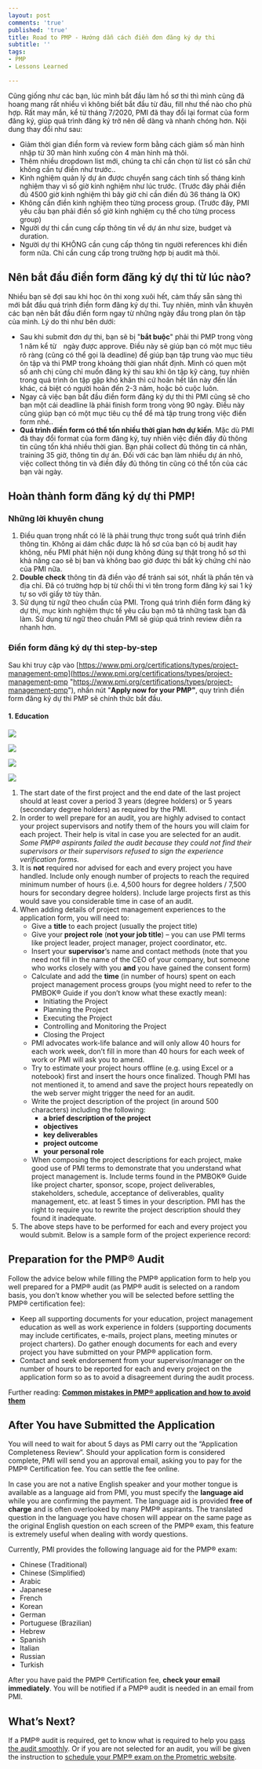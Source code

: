 ```yaml
---
layout: post
comments: 'true'
published: 'true'
title: Road to PMP - Hướng dẫn cách điền đơn đăng ký dự thi
subtitle: ''
tags:
- PMP
- Lessons Learned

---
```

Cũng giống như các bạn, lúc mình bắt đầu làm hồ sơ thi thì mình cũng đã hoang mang rất nhiều vì không biết bắt đầu từ đâu, fill như thế nào cho phù hợp. Rất may mắn, kể từ tháng 7/2020, PMI đã thay đổi lại format của form đăng ký, giúp quá trình đăng ký trở nên dễ dàng và nhanh chóng hơn. Nội dung thay đổi như sau:

* Giảm thời gian điền form và review form bằng cách giảm số màn hình nhập từ 30 màn hình xuống còn 4 màn hình mà thôi.
* Thêm nhiều dropdown list mới, chúng ta chỉ cần chọn từ list có sẵn chứ không cần tự điền như trước..
* Kinh nghiệm quản lý dự án được chuyển sang cách tính số tháng kinh nghiệm thay vì số giờ kinh nghiệm như lúc trước. (Trước đây phải điền đủ 4500 giờ kinh nghiệm thì bây giờ chỉ cần điền đủ 36 tháng là OK)
* Không cần điền kinh nghiệm theo từng process group. (Trước đây, PMI yêu cầu bạn phải điền số giờ kinh nghiệm cụ thể cho từng process group)
* Người dự thi cần cung cấp thông tin về dự án như size, budget và duration.
* Người dự thi KHÔNG cần cung cấp thông tin người references khi điền form nữa. Chỉ cần cung cấp trong trường hợp bị audit mà thôi.

## Nên bắt đầu điền form đăng ký dự thi từ lúc nào?

Nhiều bạn sẽ đợi sau khi học ôn thi xong xuôi hết, cảm thấy sẵn sàng thì mới bắt đầu quá trình điền form đăng ký dự thi. Tuy nhiên, mình vẫn khuyên các bạn nên bắt đầu điền form ngay từ những ngày đầu trong plan ôn tập của mình. Lý do thì như bên dưới:

* Sau khi submit đơn dự thi, bạn sẽ bị "**bắt buộc**" phải thi PMP trong vòng 1 năm kể từ　ngày được approve. Điều này sẽ giúp bạn có một mục tiêu rõ ràng (cũng có thể gọi là deadline) để giúp bạn tập trung vào mục tiêu ôn tập và thi PMP trong khoảng thời gian nhất định. Mình có quen một số anh chị cũng chỉ muốn đăng ký thi sau khi ôn tập kỹ càng, tuy nhiên trong quá trình ôn tập gặp khó khăn thì cứ hoãn hết lần này đến lần khác, cá biệt có người hoãn đến 2-3 năm, hoặc bỏ cuộc luôn.
* Ngay cả việc bạn bắt đầu điền form đăng ký dự thi thì PMI cũng sẽ cho bạn một cái deadline là phải finish form trong vòng 90 ngày. Điều này cũng giúp bạn có một mục tiêu cụ thể để mà tập trung trong việc điền form nhé..
* **Quá trình điền form có thể tốn nhiều thời gian hơn dự kiến**. Mặc dù PMI đã thay đổi format của form đăng ký, tuy nhiên việc điền đầy đủ thông tin cũng tốn khá nhiều thời gian. Bạn phải collect đủ thông tin cá nhân, training 35 giờ, thông tin dự án. Đối với các bạn làm nhiều dự án nhỏ, việc collect thông tin và điền đầy đủ thông tin cũng có thể tốn của các bạn vài ngày.

## Hoàn thành form đăng ký dự thi PMP!

### Những lời khuyên chung

1. Điều quan trọng nhất có lẽ là phải trung thực trong suốt quá trình điền thông tin. Không ai dám chắc được là hồ sơ của bạn có bị audit hay không, nếu PMI phát hiện nội dung không đúng sự thật trong hồ sơ thì khả năng cao sẽ bị ban và không bao giờ được thi bất kỳ chứng chỉ nào của PMI nữa.
2. **Double check** thông tin đã điền vào để tránh sai sót, nhất là phần tên và địa chỉ. Đã có trường hợp bị từ chối thi vì tên trong form đăng ký sai 1 ký tự so với giấy tờ tùy thân.
3. Sử dụng từ ngữ theo chuẩn của PMI. Trong quá trình điền form đăng ký dự thi, mục kinh nghiệm thực tế yêu cầu bạn mô tả những task bạn đã làm. Sử dụng từ ngữ theo chuẩn PMI sẽ giúp quá trình review diễn ra nhanh hơn.

### Điền form đăng ký dự thi step-by-step

Sau khi truy cập vào [https://www.pmi.org/certifications/types/project-management-pmp](https://www.pmi.org/certifications/types/project-management-pmp "https://www.pmi.org/certifications/types/project-management-pmp"), nhấn nút "**Apply now for your PMP"**, quy trình điền form đăng ký dự thi PMP sẽ chính thức bắt đầu.

#### 1. Education

![](/uploads/20200709-screencapture-certification-pmi-org-education-2020-07-09-10_12_30.png)

![](/uploads/20200709-screencapture-certification-pmi-org-education-2020-07-09-10_39_13.png)

![](/uploads/20200709-screencapture-certification-pmi-org-experience-pmp-2020-07-09-23_05_26.png)

![](/uploads/20200709-screencapture-certification-pmi-org-exam-details-2020-07-09-15_07_41.png)

1. The start date of the first project and the end date of the last project should at least cover a period 3 years (degree holders) or 5 years (secondary degree holders) as required by the PMI.
2. In order to well prepare for an audit, you are highly advised to contact your project supervisors and notify them of the hours you will claim for each project. Their help is vital in case you are selected for an audit. _Some PMP® aspirants failed the audit because they could not find their supervisors or their supervisors refused to sign the experience verification forms._
3. It is **not** required nor advised for each and every project you have handled. Include only enough number of projects to reach the required minimum number of hours (i.e. 4,500 hours for degree holders / 7,500 hours for secondary degree holders). Include large projects first as this would save you considerable time in case of an audit.
4. When adding details of project management experiences to the application form, you will need to:
   * Give a **title** to each project (usually the project title)
   * Give your **project role** (**not your job title**) – you can use PMI terms like project leader, project manager, project coordinator, etc.
   * Insert your **supervisor**‘s name and contact methods (note that you need not fill in the name of the CEO of your company, but someone who works closely with you **and** you have gained the consent form)
   * Calculate and add the **time** (in number of hours) spent on each project management process groups (you might need to refer to the PMBOK® Guide if you don’t know what these exactly mean):
     * Initiating the Project
     * Planning the Project
     * Executing the Project
     * Controlling and Monitoring the Project
     * Closing the Project
   * PMI advocates work-life balance and will only allow 40 hours for each work week, don’t fill in more than 40 hours for each week of work or PMI will ask you to amend.
   * Try to estimate your project hours offline (e.g. using Excel or a notebook) first and insert the hours once finalized. Though PMI has not mentioned it, to amend and save the project hours repeatedly on the web server might trigger the need for an audit.
   * Write the project description of the project (in around 500 characters) including the following:
     * **a brief description of the project**
     * **objectives**
     * **key deliverables**
     * **project outcome**
     * **your personal role**
   * When composing the project descriptions for each project, make good use of PMI terms to demonstrate that you understand what project management is. Include terms found in the PMBOK® Guide like project charter, sponsor, scope, project deliverables, stakeholders, schedule, acceptance of deliverables, quality management, etc. at least 5 times in your description. PMI has the right to require you to rewrite the project description should they found it inadequate.
5. The above steps have to be performed for each and every project you would submit. Below is a sample form of the project experience record:

## Preparation for the PMP® Audit

Follow the advice below while filling the PMP® application form to help you well prepared for a PMP® audit (as PMP® audit is selected on a random basis, you don’t know whether you will be selected before settling the PMP® certification fee):

* Keep all supporting documents for your education, project management education as well as work experience in folders (supporting documents may include certificates, e-mails, project plans, meeting minutes or project charters). Do gather enough documents for each and every project you have submitted on your PMP® application form.
* Contact and seek endorsement from your supervisor/manager on the number of hours to be reported for each and every project on the application form so as to avoid a disagreement during the audit process.

Further reading: [**Common mistakes in PMP® application and how to avoid them**](https://edward-designer.com/web/pmp-application-common-mistakes/)

## After You have Submitted the Application

You will need to wait for about 5 days as PMI carry out the “Application Completeness Review”. Should your application form is considered complete, PMI will send you an approval email, asking you to pay for the PMP® Certification fee. You can settle the fee online.

In case you are not a native English speaker and your mother tongue is available as a language aid from PMI, you must specify the **language aid** while you are confirming the payment. The language aid is provided **free of charge** and is often overlooked by many PMP® aspirants. The translated question in the language you have chosen will appear on the same page as the original English question on each screen of the PMP® exam, this feature is extremely useful when dealing with wordy questions.

Currently, PMI provides the following language aid for the PMP® exam:

* Chinese (Traditional)
* Chinese (Simplified)
* Arabic
* Japanese
* French
* Korean
* German
* Portuguese (Brazilian)
* Hebrew
* Spanish
* Italian
* Russian
* Turkish

After you have paid the PMP® Certification fee, **check your email immediately**. You will be notified if a PMP® audit is needed in an email from PMI.

## What’s Next?

If a PMP® audit is required, get to know what is required to help you [pass the audit smoothly](https://edward-designer.com/web/pmp-audit-process/ "How to Pass the PMP Audit Process Smoothly?"). Or if you are not selected for an audit, you will be given the instruction to [schedule your PMP® exam on the Prometric website](https://edward-designer.com/web/schedule-pmp-certification-exam/ "Schedule and Take the PMP Certification Exam").